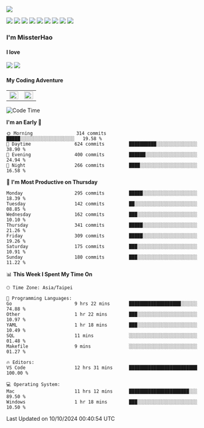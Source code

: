 ![](https://komarev.com/ghpvc/?username=MissterHao&color=ff69b4)

[![](https://img.shields.io/badge/Amazon%20AWS-%23232F3E?logo=amazon-aws&logoColor=white&style=for-the-badge)](https://aws.amazon.com/)
[![](https://img.shields.io/badge/Python-3776AB?style=for-the-badge&logo=python&logoColor=white)](https://www.djangoproject.com/)
[![](https://img.shields.io/badge/Django-092E20?style=for-the-badge&logo=django&logoColor=white)](https://www.python.org/)
[![](https://img.shields.io/badge/Rust-%23EB6400?style=for-the-badge&logo=rust&logoColor=white)](https://www.python.org/)
[![](https://img.shields.io/badge/Flask-23232F3E?style=for-the-badge&logo=flask&logoColor=white)](https://flask.palletsprojects.com/en/2.1.x/)
[![](https://img.shields.io/badge/go-%2300ADD8.svg?&style=for-the-badge&logo=go&logoColor=white)](https://golang.org/)
[![](https://img.shields.io/badge/javascript-%23F7DF1E.svg?&style=for-the-badge&logo=javascript&logoColor=black)](https://www.javascript.com/)
[![](https://img.shields.io/badge/mysql-%234479A1.svg?&style=for-the-badge&logo=mysql&logoColor=white)](https://www.mysql.com/)
[![](https://img.shields.io/badge/docker-%232496ED.svg?&style=for-the-badge&logo=docker&logoColor=white)](https://www.docker.com/)

### I'm MissterHao

#### I love  
![](https://img.shields.io/badge/Netflix-E50914?style=for-the-badge&logo=netflix&logoColor=white)
![](https://img.shields.io/badge/YouTube-FF0000?style=for-the-badge&logo=youtube&logoColor=white)

#### My Coding Adventure
<!-- Readme stats -->
<!-- https://github.com/anuraghazra/github-readme-stats -->
<table>
<tr>
    <td valign="top" width="50%">
    <img src="https://github-readme-stats.vercel.app/api?username=MissterHao&hide_border=true&show_icons=true&locale=en" align="left" style="width: 100%" />
    </td>
    <td valign="top" width="50%">
    <img src="https://github-readme-stats.vercel.app/api/top-langs?username=MissterHao&hide_border=true&show_icons=true&locale=en&layout=compact" align="left" style="width: 100%" />
    </td>
</tr>
</table>  


<!--START_SECTION:waka-->
![Code Time](http://img.shields.io/badge/Code%20Time-1%2C754%20hrs%205%20mins-blue)

**I'm an Early 🐤** 

```text
🌞 Morning                314 commits         █████░░░░░░░░░░░░░░░░░░░░   19.58 % 
🌆 Daytime                624 commits         ██████████░░░░░░░░░░░░░░░   38.90 % 
🌃 Evening                400 commits         ██████░░░░░░░░░░░░░░░░░░░   24.94 % 
🌙 Night                  266 commits         ████░░░░░░░░░░░░░░░░░░░░░   16.58 % 
```
📅 **I'm Most Productive on Thursday** 

```text
Monday                   295 commits         █████░░░░░░░░░░░░░░░░░░░░   18.39 % 
Tuesday                  142 commits         ██░░░░░░░░░░░░░░░░░░░░░░░   08.85 % 
Wednesday                162 commits         ███░░░░░░░░░░░░░░░░░░░░░░   10.10 % 
Thursday                 341 commits         █████░░░░░░░░░░░░░░░░░░░░   21.26 % 
Friday                   309 commits         █████░░░░░░░░░░░░░░░░░░░░   19.26 % 
Saturday                 175 commits         ███░░░░░░░░░░░░░░░░░░░░░░   10.91 % 
Sunday                   180 commits         ███░░░░░░░░░░░░░░░░░░░░░░   11.22 % 
```


📊 **This Week I Spent My Time On** 

```text
🕑︎ Time Zone: Asia/Taipei

💬 Programming Languages: 
Go                       9 hrs 22 mins       ███████████████████░░░░░░   74.88 % 
Other                    1 hr 22 mins        ███░░░░░░░░░░░░░░░░░░░░░░   10.97 % 
YAML                     1 hr 18 mins        ███░░░░░░░░░░░░░░░░░░░░░░   10.49 % 
SQL                      11 mins             ░░░░░░░░░░░░░░░░░░░░░░░░░   01.48 % 
Makefile                 9 mins              ░░░░░░░░░░░░░░░░░░░░░░░░░   01.27 % 

🔥 Editors: 
VS Code                  12 hrs 31 mins      █████████████████████████   100.00 % 

💻 Operating System: 
Mac                      11 hrs 12 mins      ██████████████████████░░░   89.50 % 
Windows                  1 hr 18 mins        ███░░░░░░░░░░░░░░░░░░░░░░   10.50 % 
```


 Last Updated on 10/10/2024 00:40:54 UTC
<!--END_SECTION:waka-->

<!--
**MissterHao/MissterHao** is a ✨ _special_ ✨ repository because its `README.md` (this file) appears on your GitHub profile.

Here are some ideas to get you started:

- 🔭 I’m currently working on ...
- 🌱 I’m currently learning ...
- 👯 I’m looking to collaborate on ...
- 🤔 I’m looking for help with ...
- 💬 Ask me about ...
- 📫 How to reach me: ...
- 😄 Pronouns: ...
- ⚡ Fun fact: ...
-->
